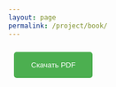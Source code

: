 ```yaml
---
layout: page
permalink: /project/book/
---
```


<a href="/public/books/grokaem_ml.pdf" 
   download="grokaem_ml.pdf" 
   class="download-button">
    <button>Скачать PDF</button>
</a>

<style>
.download-button {
    display: inline-block;
    padding: 15px 25px;
    margin: 10px;
    background-color: #4CAF50;
    color: white;
    text-decoration: none;
    border-radius: 5px;
}

.download-button button {
    border: none;
    background: transparent;
    color: inherit;
    cursor: pointer;
}
</style>
